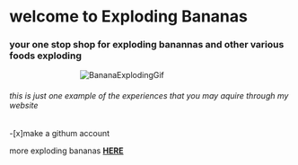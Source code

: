 # welcome to Exploding Bananas

### **your one stop shop for exploding banannas and other various foods exploding**
‎ ‎ ‎ ‎ ‎ ‎ ‎ ‎ ‎ ‎ ‎ ‎ ‎ ‎ ‎ ‎ ‎ ‎ ‎ ‎ ‎ ‎ ‎ ‎ ‎ ‎ ‎ ‎ ‎ ‎ ‎ ‎ 
![BananaExplodingGif](https://i.makeagif.com/media/12-06-2015/f5WCKL.gif) 
###### this is just one example of the experiences that you may aquire through my website

-[x]make a githum account

more exploding bananas [**HERE**](https://www.youtube.com/watch?v=s0Vw0I-PhcA)

